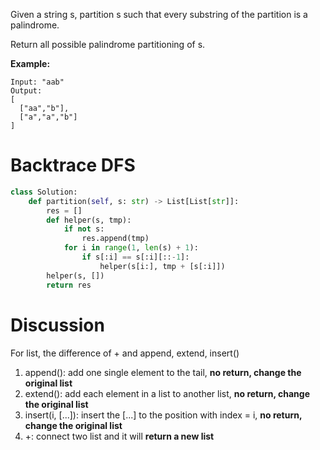 Given a string s, partition s such that every substring of the partition is a palindrome.

Return all possible palindrome partitioning of s.

**Example:**
```
Input: "aab"
Output:
[
  ["aa","b"],
  ["a","a","b"]
]
```
# Backtrace DFS
```python
class Solution:
    def partition(self, s: str) -> List[List[str]]:
        res = []
        def helper(s, tmp):
            if not s:
                res.append(tmp)
            for i in range(1, len(s) + 1):
                if s[:i] == s[:i][::-1]:
                    helper(s[i:], tmp + [s[:i]])
        helper(s, [])
        return res
```
# Discussion 
For list, the difference of + and append, extend, insert()
1. append(): add one single element to the tail, **no return, change the original list**
2. extend(): add each element in a list to another list,  **no return, change the original list**
3. insert(i, [...]): insert the [...] to the position with index = i,  **no return, change the original list**
4. +: connect two list and it will **return a new list**
